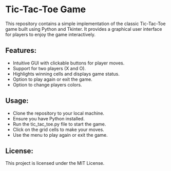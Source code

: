 # Tic-Tac-Toe Game
This repository contains a simple implementation of the classic Tic-Tac-Toe game built using Python and Tkinter. It provides a graphical user interface for players to enjoy the game interactively.

## Features:
- Intuitive GUI with clickable buttons for player moves.
- Support for two players (X and O).
- Highlights winning cells and displays game status.
- Option to play again or exit the game.
- Option to change players colors.
## Usage:
- Clone the repository to your local machine.
- Ensure you have Python installed.
- Run the tic_tac_toe.py file to start the game.
- Click on the grid cells to make your moves.
- Use the menu to play again or exit the game.

## License:
This project is licensed under the MIT License.
